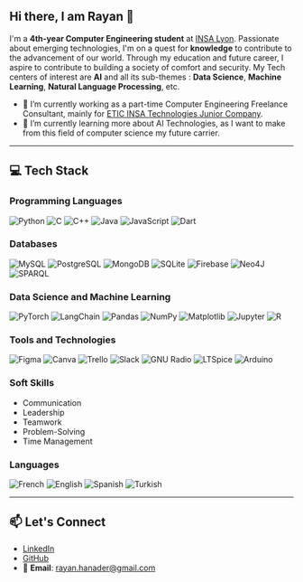 ## Hi there, I am Rayan 👋

I'm a **4th-year Computer Engineering student** at [INSA Lyon](https://www.insa-lyon.fr/). Passionate about emerging technologies, I'm on a quest for **knowledge** to contribute to the advancement of our world. Through my education and future career, I aspire to contribute to building a society of comfort and security. My Tech centers of interest are **AI** and all its sub-themes : **Data Science**, **Machine Learning**, **Natural Language Processing**, etc.

- 🔭 I’m currently working as a part-time Computer Engineering Freelance Consultant, mainly for [ETIC INSA Technologies Junior Company](https://www.etic-insa.com).
- 🌱 I’m currently learning more about AI Technologies, as I want to make from this field of computer science my future carrier.
   
---

## 💻 Tech Stack

### Programming Languages
![Python](https://img.shields.io/badge/-Python-3776AB?style=flat-square&logo=python&logoColor=white)
![C](https://img.shields.io/badge/-C-A8B9CC?style=flat-square&logo=c&logoColor=black)
![C++](https://img.shields.io/badge/-C++-00599C?style=flat-square&logo=c%2B%2B&logoColor=white)
![Java](https://img.shields.io/badge/-Java-007396?style=flat-square&logo=java&logoColor=white)
![JavaScript](https://img.shields.io/badge/-JavaScript-F7DF1E?style=flat-square&logo=javascript&logoColor=black)
![Dart](https://img.shields.io/badge/-Dart-0175C2?style=flat-square&logo=dart&logoColor=white)

### Databases
![MySQL](https://img.shields.io/badge/-MySQL-4479A1?style=flat-square&logo=mysql&logoColor=white)
![PostgreSQL](https://img.shields.io/badge/-PostgreSQL-336791?style=flat-square&logo=postgresql&logoColor=white)
![MongoDB](https://img.shields.io/badge/-MongoDB-47A248?style=flat-square&logo=mongodb&logoColor=white)
![SQLite](https://img.shields.io/badge/-SQLite-003B57?style=flat-square&logo=sqlite&logoColor=white)
![Firebase](https://img.shields.io/badge/-Firebase-FFCA28?style=flat-square&logo=firebase&logoColor=black)
![Neo4J](https://img.shields.io/badge/-Neo4J-008CC1?style=flat-square&logo=neo4j&logoColor=white)
![SPARQL](https://img.shields.io/badge/-SPARQL-0058B1?style=flat-square&logo=semantic-web&logoColor=white)

### Data Science and Machine Learning
![PyTorch](https://img.shields.io/badge/-PyTorch-EE4C2C?style=flat-square&logo=pytorch&logoColor=white)
![LangChain](https://img.shields.io/badge/-LangChain-1A73E8?style=flat-square&logo=chainlink&logoColor=white)
![Pandas](https://img.shields.io/badge/-Pandas-150458?style=flat-square&logo=pandas&logoColor=white)
![NumPy](https://img.shields.io/badge/-NumPy-013243?style=flat-square&logo=numpy&logoColor=white)
![Matplotlib](https://img.shields.io/badge/-Matplotlib-11557C?style=flat-square&logo=plotly&logoColor=white)
![Jupyter](https://img.shields.io/badge/-Jupyter-F37626?style=flat-square&logo=jupyter&logoColor=white)
![R](https://img.shields.io/badge/-R-276DC3?style=flat-square&logo=r&logoColor=white)

### Tools and Technologies
![Figma](https://img.shields.io/badge/-Figma-F24E1E?style=flat-square&logo=figma&logoColor=white)
![Canva](https://img.shields.io/badge/-Canva-00C4CC?style=flat-square&logo=canva&logoColor=white)
![Trello](https://img.shields.io/badge/-Trello-0052CC?style=flat-square&logo=trello&logoColor=white)
![Slack](https://img.shields.io/badge/-Slack-4A154B?style=flat-square&logo=slack&logoColor=white)
![GNU Radio](https://img.shields.io/badge/-GNU%20Radio-0078D7?style=flat-square&logo=gnu&logoColor=white)
![LTSpice](https://img.shields.io/badge/-LTSpice-FF5E18?style=flat-square&logo=analog-devices&logoColor=white)
![Arduino](https://img.shields.io/badge/-Arduino-00979D?style=flat-square&logo=arduino&logoColor=white)

### Soft Skills
- Communication
- Leadership
- Teamwork
- Problem-Solving
- Time Management

### Languages
![French](https://img.shields.io/badge/-French%20(Native)-0055A4?style=flat-square&logo=france&logoColor=white)
![English](https://img.shields.io/badge/-English%20(C1)-0078D4?style=flat-square&logo=united-kingdom&logoColor=white)
![Spanish](https://img.shields.io/badge/-Spanish%20(B2)-FF4B00?style=flat-square&logo=spain&logoColor=white)
![Turkish](https://img.shields.io/badge/-Turkish%20(A2)-E30A17?style=flat-square&logo=turkey&logoColor=white)

---

## 📫 Let's Connect
- [LinkedIn](https://www.linkedin.com/in/rayanhanader/)
- [GitHub](https://github.com/rayan-insa)
- 📧 **Email**: [rayan.hanader@gmail.com](mailto:rayan.hanader@gmail.com)


<!--
**rayan-insa/rayan-insa** is a ✨ _special_ ✨ repository because its `README.md` (this file) appears on your GitHub profile.

Here are some ideas to get you started:

- 🔭 I’m currently working on ...
- 🌱 I’m currently learning ...
- 👯 I’m looking to collaborate on ...
- 🤔 I’m looking for help with ...
- 💬 Ask me about ...
- 📫 How to reach me: ...
- 😄 Pronouns: ...
- ⚡ Fun fact: ...
-->
